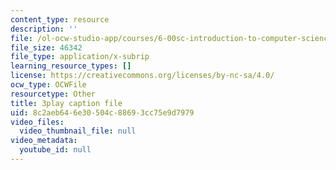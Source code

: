 ```yaml
---
content_type: resource
description: ''
file: /ol-ocw-studio-app/courses/6-00sc-introduction-to-computer-science-and-programming-spring-2011/8c2aeb646e30504c88693cc75e9d7979_hGQw3KJ7i6Q.vtt
file_size: 46342
file_type: application/x-subrip
learning_resource_types: []
license: https://creativecommons.org/licenses/by-nc-sa/4.0/
ocw_type: OCWFile
resourcetype: Other
title: 3play caption file
uid: 8c2aeb64-6e30-504c-8869-3cc75e9d7979
video_files:
  video_thumbnail_file: null
video_metadata:
  youtube_id: null
---
```

